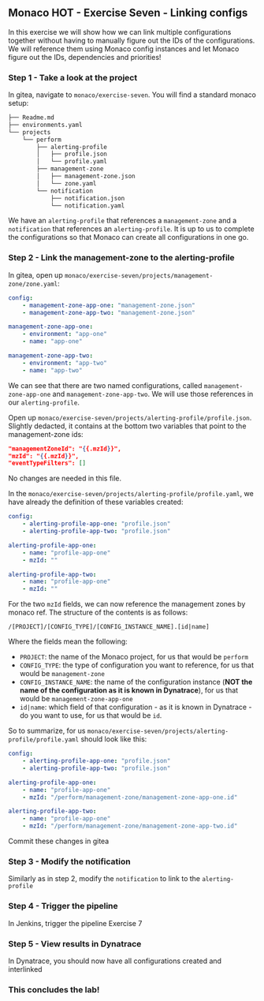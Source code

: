 ## Monaco HOT - Exercise Seven - Linking configs

In this exercise we will show how we can link multiple configurations together without having to manually figure out the IDs of the configurations.
We will reference them using Monaco config instances and let Monaco figure out the IDs, dependencies and priorities!

### Step 1 - Take a look at the project
In gitea, navigate to `monaco/exercise-seven`.
You will find a standard monaco setup:
```bash
├── Readme.md
├── environments.yaml
└── projects
    └── perform
        ├── alerting-profile
        │   ├── profile.json
        │   └── profile.yaml
        ├── management-zone
        │   ├── management-zone.json
        │   └── zone.yaml
        └── notification
            ├── notification.json
            └── notification.yaml
```

We have an `alerting-profile` that references a `management-zone` and a `notification` that references an `alerting-profile`.
It is up to us to complete the configurations so that Monaco can create all configurations in one go.

### Step 2 - Link the management-zone to the alerting-profile
In gitea, open up `monaco/exercise-seven/projects/management-zone/zone.yaml`: 
```yaml
config:
    - management-zone-app-one: "management-zone.json"
    - management-zone-app-two: "management-zone.json"

management-zone-app-one:
    - environment: "app-one"
    - name: "app-one"

management-zone-app-two:
    - environment: "app-two"
    - name: "app-two"
```
We can see that there are two named configurations, called `management-zone-app-one` and `management-zone-app-two`. We will use those references in our `alerting-profile`.

Open up `monaco/exercise-seven/projects/alerting-profile/profile.json`. Slightly dedacted, it contains at the bottom two variables that point to the management-zone ids:
```json
"managementZoneId": "{{.mzId}}",
"mzId": "{{.mzId}}",
"eventTypeFilters": []
```

No changes are needed in this file.

In the `monaco/exercise-seven/projects/alerting-profile/profile.yaml`, we have already the definition of these variables created:
```yaml
config:
    - alerting-profile-app-one: "profile.json"
    - alerting-profile-app-two: "profile.json"

alerting-profile-app-one:
    - name: "profile-app-one"
    - mzId: ""

alerting-profile-app-two:
    - name: "profile-app-one"
    - mzId: ""
```

For the two `mzId` fields, we can now reference the management zones by monaco ref. The structure of the contents is as follows:
```
/[PROJECT]/[CONFIG_TYPE]/[CONFIG_INSTANCE_NAME].[id|name]
```
Where the fields mean the following:
- `PROJECT`: the name of the Monaco project, for us that would be `perform`
- `CONFIG_TYPE`: the type of configuration you want to reference, for us that would be `management-zone`
- `CONFIG_INSTANCE_NAME`: the name of the configuration instance (**NOT the name of the configuration as it is known in Dynatrace**), for us that would be `management-zone-app-one`
- `id|name`: which field of that configuration - as it is known in Dynatrace - do you want to use, for us that would be `id`.

So to summarize, for us `monaco/exercise-seven/projects/alerting-profile/profile.yaml` should look like this:

```yaml
config:
    - alerting-profile-app-one: "profile.json"
    - alerting-profile-app-two: "profile.json"

alerting-profile-app-one:
    - name: "profile-app-one"
    - mzId: "/perform/management-zone/management-zone-app-one.id"

alerting-profile-app-two:
    - name: "profile-app-one"
    - mzId: "/perform/management-zone/management-zone-app-two.id"
```

Commit these changes in gitea

### Step 3 - Modify the notification

Similarly as in step 2, modify the `notification` to link to the `alerting-profile` 

### Step 4 - Trigger the pipeline

In Jenkins, trigger the pipeline Exercise 7

### Step 5 - View results in Dynatrace

In Dynatrace, you should now have all configurations created and interlinked

### This concludes the lab!